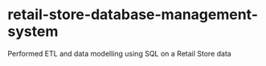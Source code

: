 # retail-store-database-management-system
Performed ETL and data modelling using SQL on a Retail Store data
